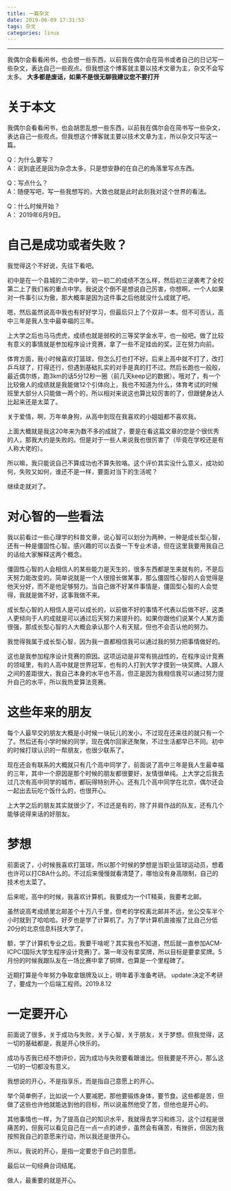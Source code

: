 ```yaml
---
title: 一篇杂文
date: 2019-06-09 17:31:53
tags: 杂文
categories: linux
---
```

---
我偶尔会看看闲书，也会想一些东西，以前我在偶尔会在简书或者自己的日记写一些杂文，表达自己一些观点。但我想这个博客就主要以技术文章为主，杂文不会写太多。
**大多都是废话，如果不是很无聊我建议您不要打开**
<!-- more -->
# 关于本文 
我偶尔会看看闲书，也会胡思乱想一些东西，以前我在偶尔会在简书写一些杂文，表达自己一些观点。但我想这个博客就主要以技术文章为主，所以杂文只写这一篇。   

Q：为什么要写？   
A：说到底还是因为杂念太多，只是想安静的在自己的角落里写点东西。

Q：写点什么？   
A：随便写吧，写一些我想写的，大致也就是此时此刻我对这个世界的看法。

Q：什么时候开始？   
A： 2019年6月9日。
# 自己是成功或者失败？   
我觉得这个不好说，先往下看吧。

初中是在一个县城的二流中学，初一初二的成绩不怎么样，然后初三逆袭考了全校第二上了我们省的重点中学。我说这个倒不是想说自己厉害，你想啊，一个人如果对一件事引以为傲，那大概率是因为这件事之后他就没什么成就了吧。  

嗯，然后虽然说高中我也有好好学习，但最后只上了个双非一本。但不可否认，高中三年是我人生中最幸福的三年。   

上大学之后也马马虎虎，成绩也就是弱校的三等奖学金水平，也一般吧。做了比较有意义的事情就是参加程序设计竞赛，拿了一些不足挂齿的奖。正在努力向前。

体育方面，我小时候喜欢打篮球，但怎么打也打不好。后来上高中就不打了，改打乒乓球了，打得还行，但遇到基础扎实的对手是真的打不过。然后长跑也一般般，最近偶尔练，跑3km的话5分12秒一圈（前几天keep记的数据）。哦对了，有一个比较傲人的成绩就是我能做12个引体向上，我也不知道为什么，体育考试的时候班里大部分人只能做一两个的，所以相对来说这也算比较厉害的了，但跟健身达人比起来还是太菜了。

关于爱情，啊，万年单身狗，从高中到现在我喜欢的小姐姐都不喜欢我。

上面大概就是我这20年来为数不多的成就了，要是在看这篇文章的您是个很优秀的人，那我大约是失败的。但是对于一些人来说我也很厉害了（毕竟在学校还是有人称大佬的）。

所以嘛，我只能说自己不算成功也不算失败咯。这个评价其实没什么意义，成功如何，失败又如何，谁还不是一样，要面对当下的生活呢？

继续走就对了。

# 对心智的一些看法

我以前看过一些心理学的科普文章，说心智可以划分为两种，一种是成长型心智，还有一种是僵固性心智。感兴趣的可以去查一下专业术语，但在这里我要用我自己的话给大家解释这两个概念。

僵固性心智的人会相信人的某些能力是天生的，很多东西都是生来就有的，不是后天努力能改变的。简单说就是一个人很擅长做某事，那么僵固性心智的人会觉得是他天分好，而不是他足够努力。当自己做不好某件事情是，僵固型心智的人会觉得，我就是做不好，这事我做不来。

成长型心智的人相信人是可以成长的，以前做不好的事情不代表以后做不好，这类人更倾向于人的成就是可以通过后天努力来提升的。如果你跟他们说某个人某方面很强，那成长型心智的人大概会承认那个人有天赋，但也不会否认他的努力。

我觉得我属于成长型心智，因为我一直都相信我可以通过我的努力把事情做好的。

这也是我参加程序设计竞赛的原因。这项运动是非常有挑战性的，在程序设计竞赛的领域里，有的人高中就是世界冠军，也有的人打到大学才摸到一块奖牌。人跟人之间的差距很大，我自己本身的水平也不高，但正是因为我相信我可以通过努力提升自己的水平，所以我热爱算法竞赛。

# 这些年来的朋友

每个人最早交的朋友大概是小时候一块玩儿的发小，不过现在还来往的就只有一个了。然后还有小学时候的同学，现在偶尔回家还聚聚，不过生活都早已不同。初中的时候打球认识的一帮朋友，也很少联系了。

现在还会有联系的大概就只有几个高中同学了，前面说了高中三年是我人生最幸福的三年，其中一个原因是那个时候的朋友都很要好，友情很单纯。上大学之后我去过几次有高中同学的城市，都玩得特别开心。还有几个高中同学在北京，偶尔还会一起出去玩吃个饭什么的，也很开心。

上大学之后的朋友其实就很少了，不过还是有的，除了并肩作战的队友，还有几个能够说得来话的好朋友。

# 梦想
前面说了，小时候我喜欢打篮球，所以那个时候的梦想是当职业篮球运动员，想着也许可以打CBA什么的。不过后来慢慢就看清楚了，哪怕没有身高限制，自己的技术也太菜了。

后来呢，高中的时候，我喜欢计算机，我要成为一个IT精英，我要考北邮。

虽然说高考成绩里北邮差个十万八千里，但考的学校离北邮并不远，坐公交车半个小时就到了哈哈哈。好歹也是学了计算机了。为了学计算机直接报了比自己分低20分的北京信息科技大学了。

额，学了计算机专业之后，我要干啥呢？其实我也不知道，然后就一直参加ACM-ICPC(国际大学生程序设计竞赛)了。第一年没有拿奖牌，所以目标是要拿奖牌。5月份的时候我跟队友在一场比赛中拿了铜牌，也算是一个里程碑了。

近期打算是今年努力争取拿银牌及以上，明年着手准备考研。
update:决定不考研了，要成为一个后端工程师。2019.8.12

# 一定要开心

前面说了很多，关于成功与失败，关于心智，关于朋友，关于梦想。但我觉得，这一切的基础都是，我是开心快乐的。

成功与否我已经不想评价，因为成功与失败要看跟谁比。但我要是不开心，那么这一切的一切都没有意义。

我想说的开心，不是指享乐，而是指自己意愿上的开心。

举个简单例子，比如说一个人要减肥，那他要锻炼身体，要节食。这些都是苦，但做了这些也许他就能达到他的目标，所以说虽然他受了苦，但他也是开心的。

其他事情也一样，为了提高自己的知识水平，我就得去学习和练习，这个过程是很痛苦的，但我可以看见自己在一点一点的进步，虽然会有痛苦，有挫折，但因为我按照我自己的意愿来行动，所以我还是很开心。

所以，我说的开心，是指一定要忠于自己的意愿。

最后以一句经典台词结尾。

做人，最重要的就是开心。

